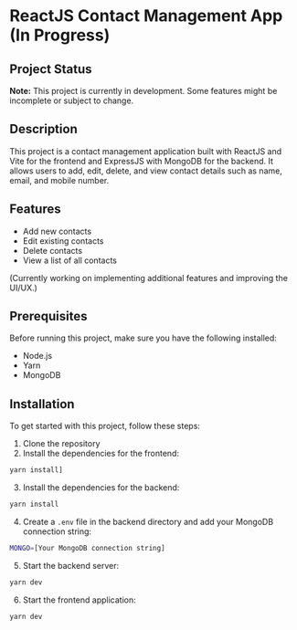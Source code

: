 # ReactJS Contact Management App (In Progress)

## Project Status

**Note:** This project is currently in development. Some features might be incomplete or subject to change.

## Description

This project is a contact management application built with ReactJS and Vite for the frontend and ExpressJS with MongoDB for the backend. It allows users to add, edit, delete, and view contact details such as name, email, and mobile number.

## Features

- Add new contacts
- Edit existing contacts
- Delete contacts
- View a list of all contacts

(Currently working on implementing additional features and improving the UI/UX.)

## Prerequisites

Before running this project, make sure you have the following installed:

- Node.js
- Yarn
- MongoDB

## Installation

To get started with this project, follow these steps:

1. Clone the repository
2. Install the dependencies for the frontend:

```bash
yarn install]
```

3. Install the dependencies for the backend:

```bash
yarn install
```

4. Create a `.env` file in the backend directory and add your MongoDB connection string:

```bash
MONGO=[Your MongoDB connection string]
```

5. Start the backend server:

```bash
yarn dev
```

6. Start the frontend application:

```bash
yarn dev
```
